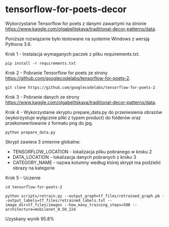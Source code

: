 # tensorflow-for-poets-decor

Wykorzystanie Tensorflow for poets z danymi zawartymi na stronie https://www.kaggle.com/olgabelitskaya/traditional-decor-patterns/data.

Poniższe rozwiązanie było testowane na systemie Windows z wersją Pythona 3.6.

Krok 1 - Instalacja wymaganych paczek z pliku requirements.txt.

```
pip install -r requirements.txt
```

Krok 2 - Pobranie Tensorflow for poets ze strony https://github.com/googlecodelabs/tensorflow-for-poets-2.

```
git clone https://github.com/googlecodelabs/tensorflow-for-poets-2
```

Krok 3 - Pobranie danych ze strony https://www.kaggle.com/olgabelitskaya/traditional-decor-patterns/data.

Krok 4 - Wykorzystanie skryptu prepare_data.py do przeniesienia obrazów (wykorzystuje wyłącznie pliki z typem product) do folderów oraz przekonwertowanie z formatu png do jpg.

```
python prepare_data.py
```

Skrypt zawiera 3 zmienne globalne:

- TENSORFLOW_LOCATION - lokalizacja pliku pobranego w kroku 2
- DATA_LOCATION - lokalizacja danych pobranych z kroku 3
- CATEGORY_NAME - nazwa kolumny według której skrypt ma podzielić obrazy na kategorie

Krok 5 - Uczenie

```
cd tensorflow-for-poets-2

python scripts/retrain.py --output_graph=tf_files/retrained_graph.pb --output_labels=tf_files/retrained_labels.txt --image_dir=tf_files/images --how_many_training_steps=500 --architecture=mobilenet_0.50_224
```

Uzyskany wynik 95.8%
